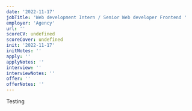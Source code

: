 ```yaml
---
date: '2022-11-17'
jobTitle: 'Web development Intern / Senior Web developer Frontend '
employer: 'Agency'
url: ''
scoreCV: undefined
scoreCover: undefined
init: '2022-11-17'
initNotes: ''
apply: ''
applyNotes: ''
interview: ''
interviewNotes: ''
offer: ''
offerNotes: ''
---
```


Testing
